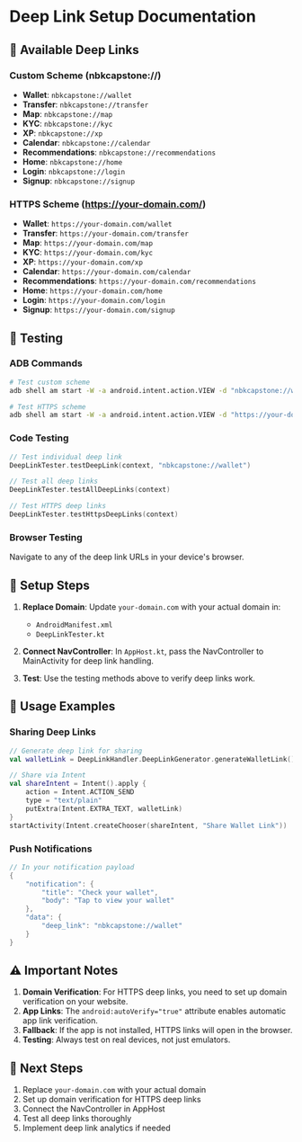 # Deep Link Setup Documentation

## 🔗 **Available Deep Links**

### **Custom Scheme (nbkcapstone://)**

- **Wallet**: `nbkcapstone://wallet`
- **Transfer**: `nbkcapstone://transfer`
- **Map**: `nbkcapstone://map`
- **KYC**: `nbkcapstone://kyc`
- **XP**: `nbkcapstone://xp`
- **Calendar**: `nbkcapstone://calendar`
- **Recommendations**: `nbkcapstone://recommendations`
- **Home**: `nbkcapstone://home`
- **Login**: `nbkcapstone://login`
- **Signup**: `nbkcapstone://signup`

### **HTTPS Scheme (https://your-domain.com/)**

- **Wallet**: `https://your-domain.com/wallet`
- **Transfer**: `https://your-domain.com/transfer`
- **Map**: `https://your-domain.com/map`
- **KYC**: `https://your-domain.com/kyc`
- **XP**: `https://your-domain.com/xp`
- **Calendar**: `https://your-domain.com/calendar`
- **Recommendations**: `https://your-domain.com/recommendations`
- **Home**: `https://your-domain.com/home`
- **Login**: `https://your-domain.com/login`
- **Signup**: `https://your-domain.com/signup`

## 🧪 **Testing**

### **ADB Commands**

```bash
# Test custom scheme
adb shell am start -W -a android.intent.action.VIEW -d "nbkcapstone://wallet" com.coded.capstone

# Test HTTPS scheme
adb shell am start -W -a android.intent.action.VIEW -d "https://your-domain.com/wallet" com.coded.capstone
```

### **Code Testing**

```kotlin
// Test individual deep link
DeepLinkTester.testDeepLink(context, "nbkcapstone://wallet")

// Test all deep links
DeepLinkTester.testAllDeepLinks(context)

// Test HTTPS deep links
DeepLinkTester.testHttpsDeepLinks(context)
```

### **Browser Testing**

Navigate to any of the deep link URLs in your device's browser.

## 🔧 **Setup Steps**

1. **Replace Domain**: Update `your-domain.com` with your actual domain in:

   - `AndroidManifest.xml`
   - `DeepLinkTester.kt`

2. **Connect NavController**: In `AppHost.kt`, pass the NavController to MainActivity for deep link handling.

3. **Test**: Use the testing methods above to verify deep links work.

## 📱 **Usage Examples**

### **Sharing Deep Links**

```kotlin
// Generate deep link for sharing
val walletLink = DeepLinkHandler.DeepLinkGenerator.generateWalletLink()

// Share via Intent
val shareIntent = Intent().apply {
    action = Intent.ACTION_SEND
    type = "text/plain"
    putExtra(Intent.EXTRA_TEXT, walletLink)
}
startActivity(Intent.createChooser(shareIntent, "Share Wallet Link"))
```

### **Push Notifications**

```kotlin
// In your notification payload
{
    "notification": {
        "title": "Check your wallet",
        "body": "Tap to view your wallet"
    },
    "data": {
        "deep_link": "nbkcapstone://wallet"
    }
}
```

## ⚠️ **Important Notes**

1. **Domain Verification**: For HTTPS deep links, you need to set up domain verification on your website.
2. **App Links**: The `android:autoVerify="true"` attribute enables automatic app link verification.
3. **Fallback**: If the app is not installed, HTTPS links will open in the browser.
4. **Testing**: Always test on real devices, not just emulators.

## 🚀 **Next Steps**

1. Replace `your-domain.com` with your actual domain
2. Set up domain verification for HTTPS deep links
3. Connect the NavController in AppHost
4. Test all deep links thoroughly
5. Implement deep link analytics if needed
